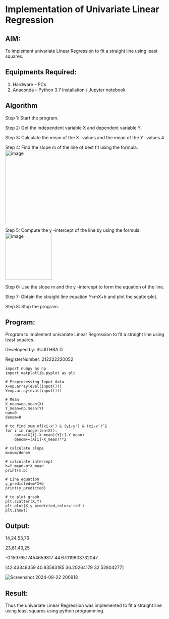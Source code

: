 # Implementation of Univariate Linear Regression
## AIM:
To implement univariate Linear Regression to fit a straight line using least squares.

## Equipments Required:
1. Hardware – PCs
2. Anaconda – Python 3.7 Installation / Jupyter notebook

## Algorithm

Step 1: Start the program.

Step 2: Get the independent variable X and dependent variable Y.

Step 3: Calculate the mean of the X -values and the mean of the Y -values.4

Step 4: Find the slope m of the line of best fit using the formula. 
<img width="231" alt="image" src="https://user-images.githubusercontent.com/93026020/192078527-b3b5ee3e-992f-46c4-865b-3b7ce4ac54ad.png">

Step 5: Compute the y -intercept of the line by using the formula:
<img width="148" alt="image" src="https://user-images.githubusercontent.com/93026020/192078545-79d70b90-7e9d-4b85-9f8b-9d7548a4c5a4.png">

Step 6: Use the slope m and the y -intercept to form the equation of the line.

Step 7: Obtain the straight line equation Y=mX+b and plot the scatterplot.

Step 8: Stop the program.


## Program:

Program to implement univariate Linear Regression to fit a straight line using least squares.

Developed by: SUJITHRA D

RegisterNumber: 212222220052

```
import numpy as np
import matplotlib.pyplot as plt

# Preprocessing Input data
X=np.array(eval(input()))
Y=np.array(eval(input()))

# Mean
X_mean=np.mean(X)
Y_mean=np.mean(Y)
num=0
denom=0

# to find sum of(xi-x') & (yi-y') & (xi-x')^2
for i in range(len(X)):
    num+=(X[i]-X_mean)(Y[i]-Y_mean)
    denom+=(X[i]-X_mean)**2

# calculate slope
m=num/denom

# calculate intercept
b=Y_mean-m*X_mean
print(m,b)

# Line equation
y_predicted=m*X+b
print(y_predicted)

# to plot graph
plt.scatter(X,Y)
plt.plot(X,y_predicted,color='red')
plt.show()
```

## Output:

14,24,53,76

23,61,43,25

-0.15976517454659817 44.67019603732047

[42.43348359 40.83583185 36.20264179 32.52804277]


![Screenshot 2024-08-22 200918](https://github.com/user-attachments/assets/5d1f3da4-364d-4ce4-81e9-c603b05839f2)


## Result:
Thus the univariate Linear Regression was implemented to fit a straight line using least squares using python programming.
